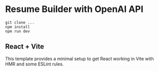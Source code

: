 # Resume Builder with OpenAI API

```
git clone ...
npm install
npm run dev
```

## React + Vite

This template provides a minimal setup to get React working in Vite with HMR and some ESLint rules.
